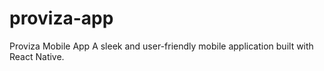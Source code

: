 # proviza-app
Proviza Mobile App  A sleek and user-friendly mobile application built with React Native.

